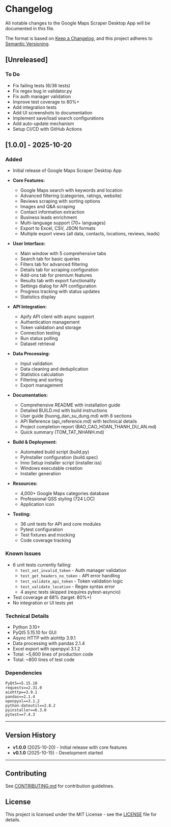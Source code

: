 # Changelog

All notable changes to the Google Maps Scraper Desktop App will be documented in this file.

The format is based on [Keep a Changelog](https://keepachangelog.com/en/1.0.0/),
and this project adheres to [Semantic Versioning](https://semver.org/spec/v2.0.0.html).

## [Unreleased]

### To Do
- Fix failing tests (6/36 tests)
- Fix regex bug in validator.py
- Fix auth manager validation
- Improve test coverage to 80%+
- Add integration tests
- Add UI screenshots to documentation
- Implement save/load search configurations
- Add auto-update mechanism
- Setup CI/CD with GitHub Actions

## [1.0.0] - 2025-10-20

### Added
- Initial release of Google Maps Scraper Desktop App
- **Core Features:**
  - Google Maps search with keywords and location
  - Advanced filtering (categories, ratings, website)
  - Reviews scraping with sorting options
  - Images and Q&A scraping
  - Contact information extraction
  - Business leads enrichment
  - Multi-language support (70+ languages)
  - Export to Excel, CSV, JSON formats
  - Multiple export views (all data, contacts, locations, reviews, leads)

- **User Interface:**
  - Main window with 5 comprehensive tabs
  - Search tab for basic queries
  - Filters tab for advanced filtering
  - Details tab for scraping configuration
  - Add-ons tab for premium features
  - Results tab with export functionality
  - Settings dialog for API configuration
  - Progress tracking with status updates
  - Statistics display

- **API Integration:**
  - Apify API client with async support
  - Authentication management
  - Token validation and storage
  - Connection testing
  - Run status polling
  - Dataset retrieval

- **Data Processing:**
  - Input validation
  - Data cleaning and deduplication
  - Statistics calculation
  - Filtering and sorting
  - Export management

- **Documentation:**
  - Comprehensive README with installation guide
  - Detailed BUILD.md with build instructions
  - User guide (huong_dan_su_dung.md) with 8 sections
  - API Reference (api_reference.md) with technical details
  - Project completion report (BAO_CAO_HOAN_THANH_DU_AN.md)
  - Quick summary (TOM_TAT_NHANH.md)

- **Build & Deployment:**
  - Automated build script (build.py)
  - PyInstaller configuration (build.spec)
  - Inno Setup installer script (installer.iss)
  - Windows executable creation
  - Installer generation

- **Resources:**
  - 4,000+ Google Maps categories database
  - Professional QSS styling (724 LOC)
  - Application icon

- **Testing:**
  - 36 unit tests for API and core modules
  - Pytest configuration
  - Test fixtures and mocking
  - Code coverage tracking

### Known Issues
- 6 unit tests currently failing:
  - `test_set_invalid_token` - Auth manager validation
  - `test_get_headers_no_token` - API error handling
  - `test_validate_api_token` - Token validation logic
  - `test_validate_location` - Regex syntax error
  - 4 async tests skipped (requires pytest-asyncio)
- Test coverage at 68% (target: 80%+)
- No integration or UI tests yet

### Technical Details
- Python 3.10+
- PyQt5 5.15.10 for GUI
- Async HTTP with aiohttp 3.9.1
- Data processing with pandas 2.1.4
- Excel export with openpyxl 3.1.2
- Total: ~5,600 lines of production code
- Total: ~800 lines of test code

### Dependencies
```
PyQt5==5.15.10
requests==2.31.0
aiohttp==3.9.1
pandas==2.1.4
openpyxl==3.1.2
python-dateutil==2.8.2
pyinstaller==6.3.0
pytest==7.4.3
```

---

## Version History

- **v1.0.0** (2025-10-20) - Initial release with core features
- **v0.1.0** (2025-10-15) - Development started

---

## Contributing

See [CONTRIBUTING.md](CONTRIBUTING.md) for contribution guidelines.

## License

This project is licensed under the MIT License - see the [LICENSE](LICENSE) file for details.

